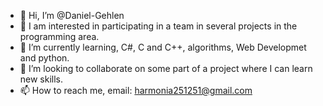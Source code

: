 - 👋 Hi, I’m @Daniel-Gehlen
- 👀 I am interested in participating in a team in several projects in the programming area.
- 🌱 I’m currently learning, C#, C and C++, algorithms, Web Developmet and python.
- 💞️ I’m looking to collaborate on some part of a project where I can learn new skills.
- 📫 How to reach me, email: harmonia251251@gmail.com

<!---
Daniel-Gehlen/Daniel-Gehlen is a ✨ special ✨ repository because its `README.md` (this file) appears on your GitHub profile.
You can click the Preview link to take a look at your changes.
--->
